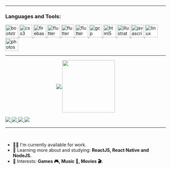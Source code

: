 
<hr>
<p align="center">
<h3 align="left">Languages and Tools:</h3>
<p align="left"> <a href="https://getbootstrap.com" target="_blank"> <img
            src="https://devicons.github.io/devicon/devicon.git/icons/bootstrap/bootstrap-plain.svg" alt="bootstrap"
            width="40" height="40" /> </a> <a href="https://www.w3schools.com/css/" target="_blank"> <img
            src="https://devicons.github.io/devicon/devicon.git/icons/css3/css3-original-wordmark.svg" alt="css3"
            width="40" height="40" /> </a><a href="https://firebase.google.com/" target="_blank"> <img
            src="https://www.vectorlogo.zone/logos/firebase/firebase-icon.svg" alt="firebase" width="40" height="40" />
    </a> <a href="https://flutter.dev" target="_blank"> <img
            src="https://www.vectorlogo.zone/logos/flutterio/flutterio-icon.svg" alt="flutter" width="40" height="40" />
    </a> <a href="https://angular.io/" target="_blank"> <img
            src="https://www.vectorlogo.zone/logos/angular/angular-icon.svg" alt="flutter" width="40" height="40" />
    </a> <a href="https://azure.microsoft.com/en-us/" target="_blank"> <img
            src="https://www.vectorlogo.zone/logos/microsoft_azure/microsoft_azure-icon.svg" alt="flutter" width="40" height="40" />
    </a> <a href="https://cloud.google.com" target="_blank"> <img
            src="https://www.vectorlogo.zone/logos/google_cloud/google_cloud-icon.svg" alt="gcp" width="40"
            height="40" /> </a> <a href="https://www.w3.org/html/" target="_blank"> <img
            src="https://devicons.github.io/devicon/devicon.git/icons/html5/html5-original-wordmark.svg" alt="html5"
            width="40" height="40" /> </a> <a href="https://www.adobe.com/in/products/illustrator.html" target="_blank">
        <img src="https://www.vectorlogo.zone/logos/adobe_illustrator/adobe_illustrator-icon.svg" alt="illustrator"
            width="40" height="40" /> </a> <a href="https://developer.mozilla.org/en-US/docs/Web/JavaScript"
        target="_blank"> <img
            src="https://devicons.github.io/devicon/devicon.git/icons/javascript/javascript-original.svg"
            alt="javascript" width="40" height="40" /> </a> <a href="https://www.linux.org/" target="_blank"> <img
            src="https://devicons.github.io/devicon/devicon.git/icons/linux/linux-original.svg" alt="linux" width="40"
            height="40" /> </a>  <a href="https://www.photoshop.com/en" target="_blank"> <img
            src="https://devicons.github.io/devicon/devicon.git/icons/photoshop/photoshop-plain.svg" alt="photoshop"
            width="40" height="40" /> </a> </p>
</p>
<hr>
<p align="center">
  <a href="https://github.com/anuraghazra/github-readme-stats">
    <img
      align="center"
      src="https://github-readme-stats.vercel.app/api/top-langs/?username=lahiruroot&layout=compact&exclude_repo=PingMeRN"
    />
  </a>
  <a href="https://github.com/anuraghazra/github-readme-stats">
    <img
      align="center"
      height="165"
      src="https://github-readme-stats.vercel.app/api?username=lahiruroot&count_private=true&show_icons=true&custom_title=Github%20Status&hide=issues"
    />
  </a>
</p>

<a href="https://www.linkedin.com/in/lahiru-udawaththa/">
  <img src="https://img.shields.io/badge/-lahiru_udawaththa-blue?style=flat-square&logo=Linkedin&logoColor=white&link=https://www.linkedin.com/in/lahiru_udawaththa-630155147/" />
</a>
<a href="mailto:lahiruudawaththa8@gmail.com">
  <img src="https://img.shields.io/badge/-lahiruudawaththa8@gmail.com-c14438?style=flat-square&logo=Gmail&logoColor=white&link=mailto:lahiruudawaththa8@gmail.com" />
</a>
<a href="https://dev.to/lahiruroot">
  <img src="https://img.shields.io/badge/DEV.to-lahiruroot-black" />
</a>
<a href="https://github.com/lahiruroot">
  <img src="https://img.shields.io/github/followers/lahiruroot?label=Follow&style=social" />
</a>

---
<br />

- 👨‍💻 I'm currently available for work.
- 🌱 Learning more about and studying: **ReactJS, React Native and NodeJS.**
- :purple_heart: Interests: **Games 🎮, Music 🎵, Movies 🎬.**
